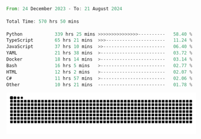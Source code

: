 <!--START_SECTION:waka-->

```rust
From: 24 December 2023 - To: 21 August 2024

Total Time: 570 hrs 50 mins

Python            339 hrs 25 mins >>>>>>>>>>>>>>>----------   58.40 %
TypeScript        65 hrs 21 mins  >>>----------------------   11.24 %
JavaScript        37 hrs 10 mins  >>-----------------------   06.40 %
YAML              21 hrs 38 mins  >------------------------   03.72 %
Docker            18 hrs 14 mins  >------------------------   03.14 %
Bash              16 hrs 5 mins   >------------------------   02.77 %
HTML              12 hrs 2 mins   >------------------------   02.07 %
C#                11 hrs 57 mins  >------------------------   02.06 %
Other             10 hrs 21 mins  -------------------------   01.78 %
```

<!--END_SECTION:waka-->


<picture>
  <source media="(prefers-color-scheme: dark)" srcset="https://raw.githubusercontent.com/jeerawut97/jeerawut97/output/github-contribution-grid-snake.svg">
  <img alt="github contribution grid snake animation" src="https://raw.githubusercontent.com/jeerawut97/jeerawut97/output/github-contribution-grid-snake.svg">
</picture>
